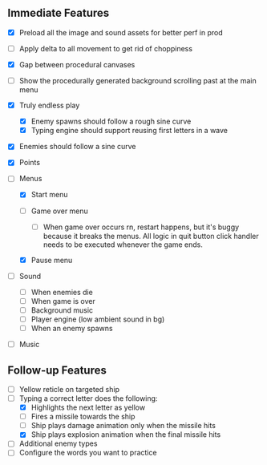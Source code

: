 ## Immediate Features

- [x] Preload all the image and sound assets for better perf in prod
- [ ] Apply delta to all movement to get rid of choppiness
- [x] Gap between procedural canvases
- [ ] Show the procedurally generated background scrolling past at the main menu

- [x] Truly endless play
  - [x] Enemy spawns should follow a rough sine curve
  - [x] Typing engine should support reusing first letters in a wave
- [x] Enemies should follow a sine curve
- [x] Points
- [ ] Menus

  - [x] Start menu
  - [ ] Game over menu

    - [ ] When game over occurs rn, restart happens, but it's buggy because it breaks the menus.
          All logic in quit button click handler needs to be executed whenever the game ends.

  - [x] Pause menu

- [ ] Sound
  - [ ] When enemies die
  - [ ] When game is over
  - [ ] Background music
  - [ ] Player engine (low ambient sound in bg)
  - [ ] When an enemy spawns
- [ ] Music

## Follow-up Features

- [ ] Yellow reticle on targeted ship
- [ ] Typing a correct letter does the following:
  - [x] Highlights the next letter as yellow
  - [ ] Fires a missile towards the ship
  - [ ] Ship plays damage animation only when the missile hits
  - [x] Ship plays explosion animation when the final missile hits
- [ ] Additional enemy types
- [ ] Configure the words you want to practice
